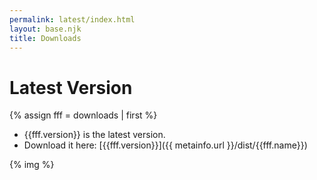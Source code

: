 ```yaml
---
permalink: latest/index.html
layout: base.njk
title: Downloads
---
```

# Latest Version
{% assign fff = downloads | first %}

- {{fff.version}} is the latest version.
- Download it here: [{{fff.version}}]({{ metainfo.url }}/dist/{{fff.name}})

{% img %}
